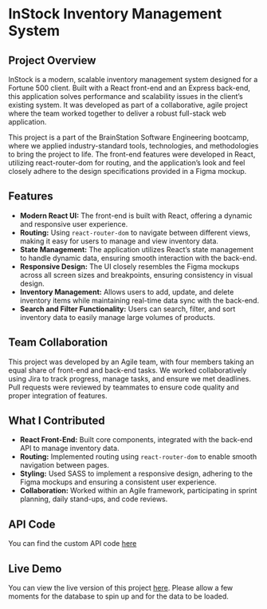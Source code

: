 # InStock Inventory Management System

## Project Overview
InStock is a modern, scalable inventory management system designed for a Fortune 500 client. Built with a React front-end and an Express back-end, this application solves performance and scalability issues in the client’s existing system. It was developed as part of a collaborative, agile project where the team worked together to deliver a robust full-stack web application.

This project is a part of the BrainStation Software Engineering bootcamp, where we applied industry-standard tools, technologies, and methodologies to bring the project to life. The front-end features were developed in React, utilizing react-router-dom for routing, and the application’s look and feel closely adhere to the design specifications provided in a Figma mockup.

## Features
- **Modern React UI:** The front-end is built with React, offering a dynamic and responsive user experience.
- **Routing:** Using `react-router-dom` to navigate between different views, making it easy for users to manage and view inventory data.
- **State Management:** The application utilizes React’s state management to handle dynamic data, ensuring smooth interaction with the back-end.
- **Responsive Design:** The UI closely resembles the Figma mockups across all screen sizes and breakpoints, ensuring consistency in visual design.
- **Inventory Management:** Allows users to add, update, and delete inventory items while maintaining real-time data sync with the back-end.
- **Search and Filter Functionality:** Users can search, filter, and sort inventory data to easily manage large volumes of products.

## Team Collaboration
This project was developed by an Agile team, with four members taking an equal share of front-end and back-end tasks. We worked collaboratively using Jira to track progress, manage tasks, and ensure we met deadlines. Pull requests were reviewed by teammates to ensure code quality and proper integration of features.

## What I Contributed
- **React Front-End:** Built core components, integrated with the back-end API to manage inventory data.
- **Routing:** Implemented routing using `react-router-dom` to enable smooth navigation between pages.
- **Styling:** Used SASS to implement a responsive design, adhering to the Figma mockups and ensuring a consistent user experience.
- **Collaboration:** Worked within an Agile framework, participating in sprint planning, daily stand-ups, and code reviews.

## API Code 

You can find the custom API code [here](https://github.com/biubiubiupia/instock-mont-blanc-api.git)
<!--

## How to Run the Project Locally
1. Clone the repository:
   ```bash
   git clone https://github.com/biubiubiupia/instock-mont-blanc.git
   cd instock-mont-blanc
   
2. Install dependencies:
   ```bash
   npm install

3. Run the development server:
   ```bash
   npm start

4. Open http://localhost:3000 in your browser to view the application.
-->

## Live Demo
You can view the live version of this project [here](https://www.linkedin.com/in/tinayantingfeng/). Please allow a few moments for the database to spin up and for the data to be loaded. 


